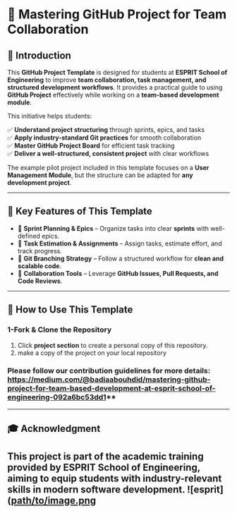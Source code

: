 # 🚀 Mastering GitHub Project for Team Collaboration

## 🔹 Introduction

This **GitHub Project Template** is designed for students at **ESPRIT School of Engineering** to improve **team collaboration, task management, and structured development workflows**. It provides a practical guide to using **GitHub Project** effectively while working on a **team-based development module**.

This initiative helps students:

✅ **Understand project structuring** through sprints, epics, and tasks  
✅ **Apply industry-standard Git practices** for smooth collaboration  
✅ **Master GitHub Project Board** for efficient task tracking  
✅ **Deliver a well-structured, consistent project** with clear workflows  

The example pilot project included in this template focuses on a **User Management Module**, but the structure can be adapted for **any development project**.

---

## 📌 Key Features of This Template

- 🔹 **Sprint Planning & Epics** – Organize tasks into clear **sprints** with well-defined epics.  
- 🔹 **Task Estimation & Assignments** – Assign tasks, estimate effort, and track progress.  
- 🔹 **Git Branching Strategy** – Follow a structured workflow for **clean and scalable code**.  
- 🔹 **Collaboration Tools** – Leverage **GitHub Issues, Pull Requests, and Code Reviews**.  

---

## 🚀 How to Use This Template

### **1-Fork & Clone the Repository**

1. Click **project section** to create a personal copy of this repository.
3. make a copy of the project on your local repository
### Please follow our contribution guidelines for more details: https://medium.com/@badiaabouhdid/mastering-github-project-for-team-based-development-at-esprit-school-of-engineering-092a6bc53dd1**
-----
## 🎓 Acknowledgment
This project is part of the academic training provided by **ESPRIT School of Engineering**, aiming to equip students with industry-relevant skills in modern software development.
![esprit]([path/to/image.png](https://encrypted-tbn0.gstatic.com/images?q=tbn:ANd9GcQKk7djMT6EIZ2LnmYPBmrbZht3-XTSVNO9xQ&s)
---  
